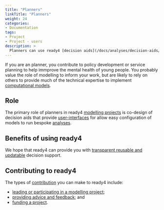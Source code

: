 ```yaml
---
title: "Planners"
linkTitle: "Planners"
weight: 24
categories: 
- Documentation
tags:
- Project
- Project - users
description: >
  Planners can use ready4 [decision aids](/docs/analyses/decision-aids/) to generate useful insights.
---
```


If you are an planner, you contribute to policy development or service planning to help immprove the mental health of young people. You probably value the role of modelling to inform your work, but are likely to rely on others to provide much of the technical expertise to implement [computational models](/docs/getting-started/concepts/model/). 

## Role
The primary role of planners in ready4 [modelling projects](/docs/getting-started/concepts/project/) is co-design of decision aids that provide [user-interfaces](/docs/software/user-interfaces/) for allow easy configuration of models to run bespoke [analyses](/docs/analyses/).

## Benefits of using ready4
We hope that ready4 can provide you with [transparent reusable and updatable](/docs/getting-started/motivation/) decision support.

## Contributing to ready4
The types of [contribution](/docs/contribution-guidelines/) you can make to ready4 include:

- [leading or participating in a modelling project](/docs/contribution-guidelines/contribution-types/use/);
- [providing advice and feedback](/docs/contribution-guidelines/contribution-types/advisory/); and
- [funding a project](/docs/contribution-guidelines/contribution-types/funding/).
